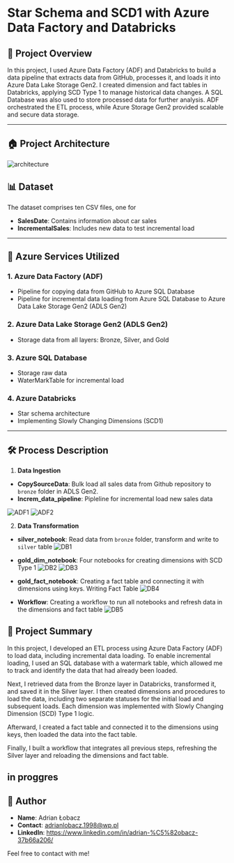 # Star Schema and SCD1 with Azure Data Factory and Databricks

## 📖 Project Overview  

In this project, I used Azure Data Factory (ADF) and Databricks to build a data pipeline that extracts data from GitHub, processes it, and loads it into Azure Data Lake Storage Gen2. I created dimension and fact tables in Databricks, applying SCD Type 1 to manage historical data changes. A SQL Database was also used to store processed data for further analysis. ADF orchestrated the ETL process, while Azure Storage Gen2 provided scalable and secure data storage.

---
## 🏠 Project Architecture
![architecture](ScreenShots/Architecture.png)


## 📊 Dataset  
The dataset comprises ten CSV files, one for 
- **SalesDate**: Contains information about car sales
- **IncrementalSales**: Includes new data to test incremental load
---

## 🔧 Azure Services Utilized
### 1. Azure Data Factory (ADF)
- Pipeline for copying data from GitHub to Azure SQL Database
- Pipeline for incremental data loading from Azure SQL Database to Azure Data Lake Storage Gen2 (ADLS Gen2)
### 2. Azure Data Lake Storage Gen2 (ADLS Gen2)
- Storage data from all layers: Bronze, Silver, and Gold
### 3. Azure SQL Database
- Storage raw data
- WaterMarkTable for incremental load
### 4. Azure Databricks
- Star schema architecture
- Implementing Slowly Changing Dimensions (SCD1)
---
## 🛠️ Process Description

1. **Data Ingestion**

- **CopySourceData**: Bulk load all sales data from Github repository to `bronze` folder in ADLS Gen2.
- **Increm_data_pipeline**: Pipleline for incremental load new sales data

![ADF1](ScreenShots/ADF1.png)
![ADF2](ScreenShots/ADF2.png)


2. **Data Transformation**  
- **silver_notebook**: Read data from `bronze` folder, transform and write to `silver` table 
![DB1](ScreenShots/DB1.png)

- **gold_dim_notebook**: Four notebooks for creating dimensions with SCD Type 1
![DB2](ScreenShots/DB2.png)
![DB3](ScreenShots/DB3.png)


- **gold_fact_notebook**: Creating a fact table and connecting it with dimensions using keys. Writing Fact Table
![DB4](ScreenShots/DB4.png)

- **Workflow**: Creating a workflow to run all notebooks and refresh data in the dimensions and fact table
![DB5](ScreenShots/DB5.png)


 ## 📌 Project Summary
In this project, I developed an ETL process using Azure Data Factory (ADF) to load data, including incremental data loading. To enable incremental loading, I used an SQL database with a watermark table, which allowed me to track and identify the data that had already been loaded.

Next, I retrieved data from the Bronze layer in Databricks, transformed it, and saved it in the Silver layer. I then created dimensions and procedures to load the data, including two separate statuses for the initial load and subsequent loads. Each dimension was implemented with Slowly Changing Dimension (SCD) Type 1 logic.

Afterward, I created a fact table and connected it to the dimensions using keys, then loaded the data into the fact table. 

Finally, I built a workflow that integrates all previous steps, refreshing the Silver layer and reloading the dimensions and fact table.
 
in proggres
---
## 👤 Author
- **Name**: Adrian Łobacz
- **Contact**: adrianlobacz.1998@wp.pl
- **LinkedIn**: https://www.linkedin.com/in/adrian-%C5%82obacz-37b66a206/
  
Feel free to contact with me!
